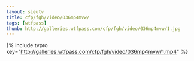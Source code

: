 ```yaml
--- 
layout: sieutv
title: cfp/fgh/video/036mp4mvw/
tags: [wtfpass]
thumb: http://galleries.wtfpass.com/cfp/fgh/video/036mp4mvw/1.jpg
---
```

{% include tvpro key="http://galleries.wtfpass.com/cfp/fgh/video/036mp4mvw/1.mp4" %} 
